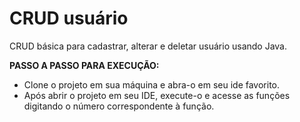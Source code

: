 # CRUD usuário

CRUD básica para cadastrar, alterar e deletar usuário usando Java.


<strong> PASSO A PASSO PARA EXECUÇÃO: </strong> 

* Clone o projeto em sua máquina e abra-o em seu ide favorito.
* Após abrir o projeto em seu IDE, execute-o e acesse as funções digitando o número correspondente à função.

